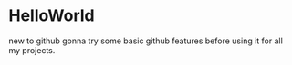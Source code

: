 # HelloWorld
new to github
gonna try some basic github features before using it for all my projects.

